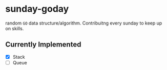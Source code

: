 # sunday-goday
random `GO` data structure/algorithm. Contribuitng every sunday to keep up on skills.

## Currently Implemented

- [x] Stack
- [ ] Queue